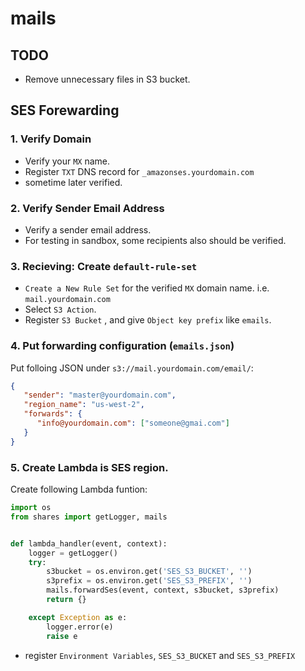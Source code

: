 # mails

## TODO

- Remove unnecessary files in S3 bucket.

## SES Forewarding

### 1. Verify Domain

- Verify your `MX` name.
- Register `TXT` DNS record for `_amazonses.yourdomain.com`
- sometime later verified. 

### 2. Verify Sender Email Address

- Verify a sender email address.
- For testing in sandbox, some recipients also should be verified.

### 3. Recieving: Create `default-rule-set`

- `Create a New Rule Set` for the verified `MX` domain name. i.e. `mail.yourdomain.com`
- Select `S3 Action`.
- Register `S3 Bucket` , and give `Object key prefix` like `emails`.

### 4. Put forwarding configuration (`emails.json`)

Put folloing JSON under `s3://mail.yourdomain.com/email/`:

~~~json
{
   "sender": "master@yourdomain.com",
   "region_name": "us-west-2",
   "forwards": {
      "info@yourdomain.com": ["someone@gmai.com"]
   }
}
~~~

### 5. Create Lambda is SES region.

Create following Lambda funtion:

~~~py
import os
from shares import getLogger, mails


def lambda_handler(event, context):
    logger = getLogger()
    try:
        s3bucket = os.environ.get('SES_S3_BUCKET', '')
        s3prefix = os.environ.get('SES_S3_PREFIX', '')
        mails.forwardSes(event, context, s3bucket, s3prefix)
        return {}

    except Exception as e:
        logger.error(e)
        raise e
~~~

- register `Environment Variables`, `SES_S3_BUCKET` and `SES_S3_PREFIX`
